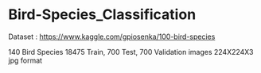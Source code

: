 # Bird-Species_Classification

Dataset : https://www.kaggle.com/gpiosenka/100-bird-species

140 Bird Species
18475 Train, 700 Test, 700 Validation images 224X224X3 jpg format
